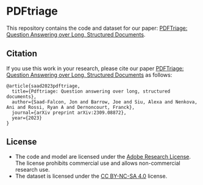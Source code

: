 # PDFtriage

This repository contains the code and dataset for our paper: [PDFTriage: Question Answering over Long, Structured Documents](https://arxiv.org/abs/2309.08872). 


## Citation

If you use this work in your research, please cite our paper [PDFTriage: Question Answering over Long, Structured Documents](https://arxiv.org/abs/2309.08872) as follows:

```
@article{saad2023pdftriage,
  title={Pdftriage: Question answering over long, structured documents},
  author={Saad-Falcon, Jon and Barrow, Joe and Siu, Alexa and Nenkova, Ani and Rossi, Ryan A and Dernoncourt, Franck},
  journal={arXiv preprint arXiv:2309.08872},
  year={2023}
}
```

## License

- The code and model are licensed under the [Adobe Research License](./LICENSE.md). The license prohibits commercial use and allows non-commercial research use. 
- The dataset is licensed under the [CC BY-NC-SA 4.0](https://creativecommons.org/licenses/by-nc-sa/4.0/legalcode) license.

